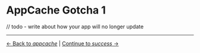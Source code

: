 # AppCache Gotcha 1

// todo - write about how your app will no longer update

---

[← Back to *appcache*](../09-appcache) | [Continue to *success* →](../10-success)
